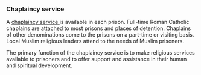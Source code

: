 ###  Chaplaincy service

A [ chaplaincy service ](http://www.irishprisons.ie/index.php/chaplaincy) is
available in each prison. Full-time Roman Catholic chaplains are attached to
most prisons and places of detention. Chaplains of other denominations come to
the prisons on a part-time or visiting basis. Local Muslim religious leaders
attend to the needs of Muslim prisoners.

The primary function of the chaplaincy service is to make religious services
available to prisoners and to offer support and assistance in their human and
spiritual development.
